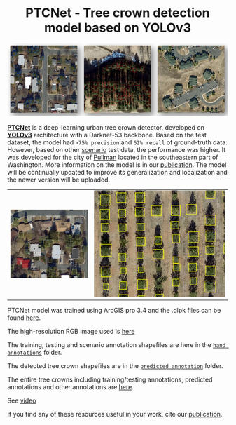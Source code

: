 <h1 align="center">
 PTCNet - Tree crown detection model based on YOLOv3
</h1>

<p align="center">
<img src= "https://github.com/Okikiola-Michael/PTCNet/blob/main/images/all.jpg">
</p>

[**PTCNet**]() is a deep-learning urban tree crown detector, developed on [__YOLOv3__](https://arxiv.org/abs/1804.02767) architecture with a Darknet-53 backbone. Based on the test dataset, the model had `>75% precision` and `62% recall` of ground-truth data. However, based on other [scenario](https://github.com/Okikiola-Michael/PTCNet/blob/main/scenarios.zip) test data, the performance was higher. It was developed for the city of [Pullman](https://en.wikipedia.org/wiki/Pullman,_Washington) located in the southeastern part of Washington. More information on the model is in our [publication](). The model will be continually updated to improve its generalization and localization and the newer version will be uploaded.


|                                                                                      |                                                                    |
|--------------------------------------------------------------------------------------|--------------------------------------------------------------------|
|![](https://github.com/Okikiola-Michael/PTCNet/blob/main/images/predicted%20annotations.png) |![](https://github.com/Okikiola-Michael/PTCNet/blob/main/images/image%202.png)| 

PTCNet model was trained using ArcGIS pro 3.4 and the .dlpk files can be found [here](https://drive.google.com/drive/u/2/folders/1fmKsfo78rBHs5JBXQokD8GEc1ZOvt78t). 

The high-resolution RGB image used is [here](https://gis.pullman-wa.gov/portal/apps/mapviewer/index.html?layers=8149c19a386c42bd88d440af8dac195e) 

The training, testing and scenario annotation shapefiles are here in the [`hand annotations`](https://github.com/Okikiola-Michael/PTCNet/tree/main/hand_annotations) folder.

The detected tree crown shapefiles are in the [`predicted annotation`](https://github.com/Okikiola-Michael/PTCNet/tree/main/predicted_annotations) folder.

The entire tree crowns including training/testing annotations, predicted annotations and other annotations are [here]().

See [video](https://drive.google.com/drive/u/1/folders/1fmKsfo78rBHs5JBXQokD8GEc1ZOvt78t)

If you find any of these resources useful in your work, cite our [publication]().
